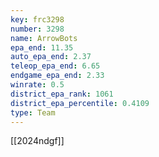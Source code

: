 ```yaml
---
key: frc3298
number: 3298
name: ArrowBots
epa_end: 11.35
auto_epa_end: 2.37
teleop_epa_end: 6.65
endgame_epa_end: 2.33
winrate: 0.5
district_epa_rank: 1061
district_epa_percentile: 0.4109
type: Team
---
```

[[2024ndgf]]
